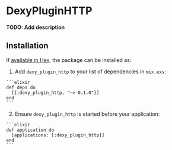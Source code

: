 # DexyPluginHTTP

**TODO: Add description**

## Installation

If [available in Hex](https://hex.pm/docs/publish), the package can be installed as:

  1. Add `dexy_plugin_http` to your list of dependencies in `mix.exs`:

    ```elixir
    def deps do
      [{:dexy_plugin_http, "~> 0.1.0"}]
    end
    ```

  2. Ensure `dexy_plugin_http` is started before your application:

    ```elixir
    def application do
      [applications: [:dexy_plugin_http]]
    end
    ```

